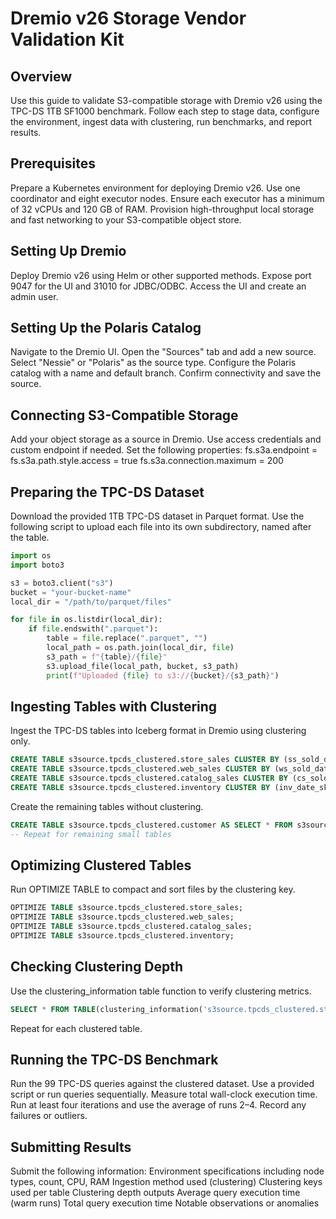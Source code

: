 
# Dremio v26 Storage Vendor Validation Kit

## Overview
Use this guide to validate S3-compatible storage with Dremio v26 using the TPC-DS 1TB SF1000 benchmark. Follow each step to stage data, configure the environment, ingest data with clustering, run benchmarks, and report results.

## Prerequisites
Prepare a Kubernetes environment for deploying Dremio v26.
Use one coordinator and eight executor nodes.
Ensure each executor has a minimum of 32 vCPUs and 120 GB of RAM.
Provision high-throughput local storage and fast networking to your S3-compatible object store.

## Setting Up Dremio
Deploy Dremio v26 using Helm or other supported methods.
Expose port 9047 for the UI and 31010 for JDBC/ODBC.
Access the UI and create an admin user.

## Setting Up the Polaris Catalog
Navigate to the Dremio UI.
Open the "Sources" tab and add a new source.
Select "Nessie" or "Polaris" as the source type.
Configure the Polaris catalog with a name and default branch.
Confirm connectivity and save the source.

## Connecting S3-Compatible Storage
Add your object storage as a source in Dremio.
Use access credentials and custom endpoint if needed.
Set the following properties:
fs.s3a.endpoint = <your-endpoint>
fs.s3a.path.style.access = true
fs.s3a.connection.maximum = 200

## Preparing the TPC-DS Dataset
Download the provided 1TB TPC-DS dataset in Parquet format.
Use the following script to upload each file into its own subdirectory, named after the table.

```python
import os
import boto3

s3 = boto3.client("s3")
bucket = "your-bucket-name"
local_dir = "/path/to/parquet/files"

for file in os.listdir(local_dir):
    if file.endswith(".parquet"):
        table = file.replace(".parquet", "")
        local_path = os.path.join(local_dir, file)
        s3_path = f"{table}/{file}"
        s3.upload_file(local_path, bucket, s3_path)
        print(f"Uploaded {file} to s3://{bucket}/{s3_path}")
```

## Ingesting Tables with Clustering
Ingest the TPC-DS tables into Iceberg format in Dremio using clustering only.

```sql
CREATE TABLE s3source.tpcds_clustered.store_sales CLUSTER BY (ss_sold_date_sk) AS SELECT * FROM s3source.raw.store_sales;
CREATE TABLE s3source.tpcds_clustered.web_sales CLUSTER BY (ws_sold_date_sk) AS SELECT * FROM s3source.raw.web_sales;
CREATE TABLE s3source.tpcds_clustered.catalog_sales CLUSTER BY (cs_sold_date_sk) AS SELECT * FROM s3source.raw.catalog_sales;
CREATE TABLE s3source.tpcds_clustered.inventory CLUSTER BY (inv_date_sk) AS SELECT * FROM s3source.raw.inventory;
```

Create the remaining tables without clustering.

```sql
CREATE TABLE s3source.tpcds_clustered.customer AS SELECT * FROM s3source.raw.customer;
-- Repeat for remaining small tables
```

## Optimizing Clustered Tables
Run OPTIMIZE TABLE to compact and sort files by the clustering key.

```sql
OPTIMIZE TABLE s3source.tpcds_clustered.store_sales;
OPTIMIZE TABLE s3source.tpcds_clustered.web_sales;
OPTIMIZE TABLE s3source.tpcds_clustered.catalog_sales;
OPTIMIZE TABLE s3source.tpcds_clustered.inventory;
```

## Checking Clustering Depth
Use the clustering_information table function to verify clustering metrics.

```sql
SELECT * FROM TABLE(clustering_information('s3source.tpcds_clustered.store_sales'));
```

Repeat for each clustered table.

## Running the TPC-DS Benchmark
Run the 99 TPC-DS queries against the clustered dataset.
Use a provided script or run queries sequentially.
Measure total wall-clock execution time.
Run at least four iterations and use the average of runs 2–4.
Record any failures or outliers.

## Submitting Results
Submit the following information:
Environment specifications including node types, count, CPU, RAM
Ingestion method used (clustering)
Clustering keys used per table
Clustering depth outputs
Average query execution time (warm runs)
Total query execution time
Notable observations or anomalies

